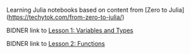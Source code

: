 
Learning Julia notebooks based on content from [Zero to Julia] (https://techytok.com/from-zero-to-julia/)

BIDNER link to [Lesson 1: Variables and Types](https://mybinder.org/v2/gh/fonsp/pluto-on-binder/master?urlpath=pluto/open?url=https://raw.githubusercontent.com/22natarajank/Highschool-Julia/main/julia/VariablesandTypes.jl)

BIDNER link to [Lesson 2: Functions](https://mybinder.org/v2/gh/fonsp/pluto-on-binder/master?urlpath=pluto/open?url=https://raw.githubusercontent.com/22natarajank/Highschool-Julia/main/julia/functions.jl)

